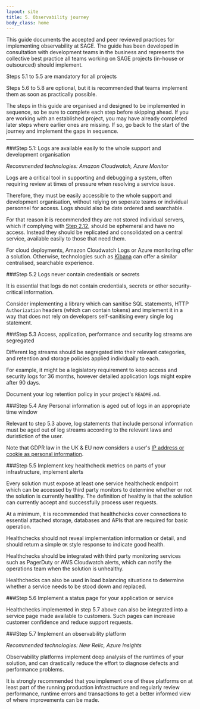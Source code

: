 ```yaml
---
layout: site
title: 5. Observability journey 
body_class: home
---
```


This guide documents the accepted and peer reviewed practices for implementing observability at SAGE. The guide has been developed in consultation with development teams in the business and represents the collective best practice all teams working on SAGE projects (in-house or outsourced) should implement.  

Steps 5.1 to 5.5 are mandatory for all projects  

Steps 5.6 to 5.8 are optional, but it is recommended that teams implement them as soon as practically possible.  

The steps in this guide are organised and designed to be implemented in sequence, so be sure to complete each step before skipping ahead. If you are working with an established project, you may have already completed later steps where earlier ones are missing. If so, go back to the start of the journey and implement the gaps in sequence. 


---
 

###Step 5.1: Logs are available easily to the whole support and development organisation 

*Recommended technologies: Amazon Cloudwatch, Azure Monitor*

Logs are a critical tool in supporting and debugging a system, often requiring review at times of pressure when resolving a service issue.

Therefore, they must be easily accessible to the whole support and development organisation, without relying on seperate teams or individual personnel for access. Logs should also be date ordered and searchable.

For that reason it is recommended they are not stored individual servers, which if complying with [Step 2.12](security,html), should be ephemeral and have no access. Instead they should be replicated and consolidated on a central service, available easily to those that need them.

For cloud deployments, Amazon Cloudwatch Logs or Azure monitoring offer a solution. Otherwise, technologies such as [Kibana](https://www.elastic.co/guide/en/kibana/current/observability.html) can offer a similar centralised, searchable experience.

 

###Step 5.2 Logs never contain credentials or secrets 

It is essential that logs do not contain credentials, secrets or other security-critical information.

Consider implementing a library which can sanitise SQL statements, HTTP `Authorization` headers (which can contain tokens) and implement it in a way that does not rely on developers self-sanitising every single log statement.
 

###Step 5.3 Access, application, performance and security log streams are segregated 

Different log streams should be segregated into their relevant categories, and retention and storage policies applied individually to each.

For example, it might be a legislatory requirement to keep access and security logs for 36 months, however detailed application logs might expire after 90 days.

Document your log retention policy in your project's `README.md`.


###Step 5.4 Any Personal information is aged out of logs in an appropriate time window 

Relevant to step 5.3 above, log statements that include personal information must be aged out of log streams according to the relevant laws and duristiction of the user.

Note that GDPR law in the UK & EU now considers a user's [IP address or cookie as personal information](https://ico.org.uk/for-organisations/guide-to-data-protection/guide-to-the-general-data-protection-regulation-gdpr/key-definitions/what-is-personal-data/).


###Step 5.5 Implement key healthcheck metrics on parts of your infrastructure, implement alerts 

Every solution must expose at least one service healthcheck endpoint which can be accessed by third party monitors to determine whether or not the solution is currently healthy. The definition of healthy is that the solution can currently accept and successfully process user requests.

At a minimum, it is recommended that healthchecks cover connections to essential attached storage, databases and APIs that are required for basic operation.

Healthchecks should not reveal implementation information or detail, and should return a simple `OK` style response to indicate good health.

Healthchecks should be integrated with third party monitoring services such as PagerDuty or AWS Cloudwatch alerts, which can notify the operations team when the solution is unhealthy.

Healthchecks can also be used in load balancing situations to determine whether a service needs to be stood down and replaced.



###Step 5.6 Implement a status page for your application or service 

Healthchecks implemented in step 5.7 above can also be integrated into a service page made available to customers. Such pages can increase customer confidence and reduce support requests.
 


###Step 5.7 Implement an observability platform 

*Recommended technologies: New Relic, Azure Insights*

Observability platforms implement deep analysis of the runtimes of your solution, and can drastically reduce the effort to diagnose defects and performance problems. 

It is strongly recommended that you implement one of these platforms on at least part of the running production infrastructure and regularly review performance, runtime errors and transactions to get a better informed view of where improvements can be made.
 